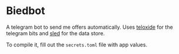 # Biedbot
A telegram bot to send me offers automatically. Uses [teloxide](https://docs.rs/teloxide) for the telegram bits and [sled](https://docs.rs/sled) for the data store. 

To compile it, fill out the `secrets.toml` file with app values.